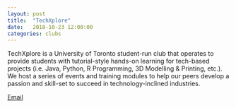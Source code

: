 ```yaml
---
layout: post
title:  "TechXplore"
date:   2018-10-23 12:00:00
categories: clubs
---
```


TechXplore is a University of Toronto student-run club that operates to provide students with tutorial-style hands-on learning for tech-based projects (i.e. Java, Python, R Programming, 3D Modelling & Printing, etc.). We host a series of events and training modules to help our peers develop a passion and skill-set to succeed in technology-inclined industries.

[Email](contact.techxplore@gmail.com)